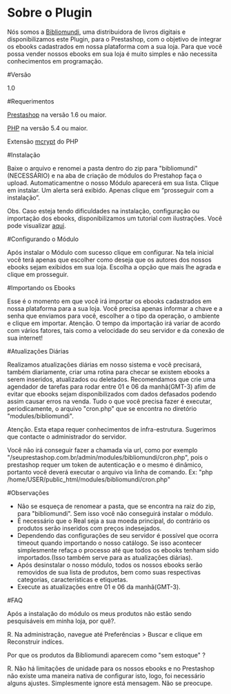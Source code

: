 # Sobre o Plugin

Nós somos a <a href="http://www.bibliomundi.com.br" target="blank">Bibliomundi</a>, uma distribuidora de livros digitais e disponibilizamos este Plugin, para o Prestashop, com o objetivo de integrar os ebooks cadastrados em nossa plataforma com a sua loja. Para que você possa vender nossos ebooks em sua loja é muito simples e não necessita conhecimentos em programação.

#Versão

1.0

#Requerimentos

<a href="https://www.prestashop.com" target="blank">Prestashop</a> na versão 1.6 ou maior.

<a href="http://php.net" target="blank">PHP</a> na versão 5.4 ou maior.

Extensão <a href="http://php.net/manual/pt_BR/book.mcrypt.php" target="blank">mcrypt</a> do PHP

#Instalação

Baixe o arquivo e renomei a pasta dentro do zip para "bibliomundi"(NECESSÁRIO) e na aba de criação de módulos do Prestahop faça o upload. Automaticamentne o nosso Módulo aparecerá em sua lista. Clique em instalar. Um alerta será exibido. Apenas clique em “prosseguir com a instalação”.

Obs. Caso esteja tendo dificuldades na instalação, configuração ou importação dos ebooks, disponibilizamos um tutorial com ilustrações. Você pode visualizar <a href="https://drive.google.com/open?id=0BzwFNhJ9FBNwV3BoTHdqeEl0WGc">aqui</a>.

#Configurando o Módulo

Após instalar o Módulo com sucesso clique em configurar. Na tela inicial você terá apenas que escolher como deseja que os autores dos nossos ebooks sejam exibidos em sua loja. Escolha a opção que mais lhe agrada e clique em prosseguir.

#Importando os Ebooks

Esse é o momento em que você irá importar os ebooks cadastrados em nossa plataforma para a sua loja. Você precisa apenas informar a chave e a senha que enviamos para você, escolher a o tipo da operação, o ambiente e clique em importar. 
Atenção. O tempo da importação irá variar de acordo com vários fatores, tais como a  velocidade do seu servidor e da conexão de sua internet!

#Atualizações Diárias

Realizamos atualizações diárias em nosso sistema e você precisará, também diariamente, criar uma rotina para checar se existem ebooks a serem inseridos, atualizados ou deletados.
Recomendamos que crie uma agendador de tarefas para rodar entre 01 e 06 da manhã(GMT-3) afim de evitar que ebooks sejam disponibilizados com dados defasados podendo assim causar erros na venda.
Tudo o que você precisa fazer é executar, periodicamente, o arquivo "cron.php" que se encontra no diretório "modules/bibliomundi".

Atenção. Esta etapa requer conhecimentos de infra-estrutura. Sugerimos que contacte o administrador do servidor. 

Você não irá conseguir fazer a chamada via url, como por exemplo "/seuprestashop.com.br/admin/modules/bibliomundi/cron.php", pois o prestashop requer um token de autenticação e o mesmo é dinâmico, portanto você deverá executar o arquivo via linha de comando. Ex: "php /home/USER/public_html/modules/bibliomundi/cron.php"

#Observações

- Não se esqueça de renomear a pasta, que se encontra na raiz do zip, para "bibliomundi". Sem isso você não conseguirá instalar o módulo.
- É necessário que o Real seja a sua moeda principal, do contrário os produtos serão inseridos com preços indesejados.
- Dependendo das configurações de seu servidor é possível que ocorra timeout quando importando o nosso catálogo. Se isso acontecer simplesmente refaça o processo até que todos os ebooks tenham sido importados.(Isso também serve para as atualizações diárias).
- Após desinstalar o nosso módulo, todos os nossos ebooks serão removidos de sua lista de produtos, bem como suas respectivas categorias, características e etiquetas.
- Execute as atualizações entre 01 e 06 da manhã(GMT-3).

#FAQ

Após a instalação do módulo os meus produtos não estão sendo pesquisáveis em minha loja, por quê?.

R. Na administração, navegue até Preferências > Buscar e clique em Reconstruir indíces.

Por que os produtos da Bibliomundi aparecem como "sem estoque" ? 

R. Não há limitações de unidade para os nossos ebooks e no Prestashop não existe uma maneira nativa de configurar isto, logo, foi necessário alguns ajustes. Simplesmente ignore está mensagem. Não se preocupe.

